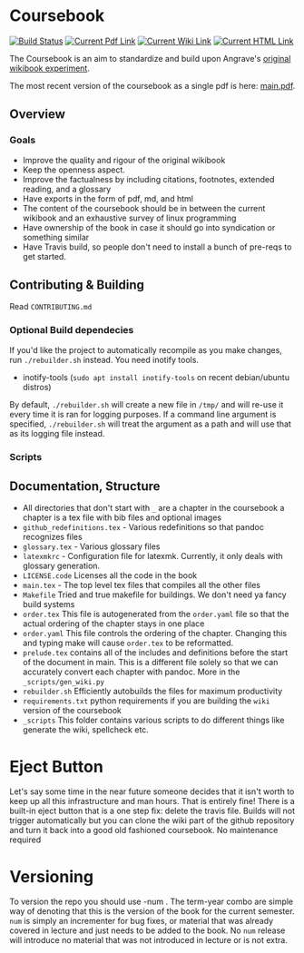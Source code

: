 # Coursebook

[![Build Status](https://travis-ci.com/illinois-cs241/coursebook.svg?branch=master)](https://travis-ci.com/illinois-cs241/coursebook)
[![Current Pdf Link](https://img.shields.io/badge/current-pdf-blue.svg)](https://github.com/illinois-cs241/coursebook/blob/pdf_deploy/main.pdf)
[![Current Wiki Link](https://img.shields.io/badge/current-wiki-blue.svg)](https://github.com/illinois-cs241/coursebook/wiki)
[![Current HTML Link](https://img.shields.io/badge/current-html-blue.svg)](http://cs241.cs.illinois.edu/wikibook/Index.html)


The Coursebook is an aim to standardize and build upon Angrave's [original wikibook experiment](https://github.com/angrave/SystemProgramming/wiki).

The most recent version of the coursebook as a single pdf is here: [main.pdf](https://github.com/illinois-cs241/coursebook/blob/pdf_deploy/main.pdf).

## Overview

### Goals

* Improve the quality and rigour of the original wikibook
* Keep the openness aspect.
* Improve the factualness by including citations, footnotes, extended reading, and a glossary
* Have exports in the form of pdf, md, and html
* The content of the coursebook should be in between the current wikibook and an exhaustive survey of linux programming
* Have ownership of the book in case it should go into syndication or something similar
* Have Travis build, so people don't need to install a bunch of pre-reqs to get started.

## Contributing & Building

Read `CONTRIBUTING.md`

### Optional Build dependecies

If you'd like the project to automatically recompile as you make changes, run `./rebuilder.sh` instead. You need inotify tools.

* inotify-tools (`sudo apt install inotify-tools` on recent debian/ubuntu distros)

By default, `./rebuilder.sh` will create a new file in `/tmp/` and will re-use it every time it is ran for logging purposes. If a command line argument is specified, `./rebuilder.sh` will treat the argument as a path and will use that as its logging file instead.

### Scripts

## Documentation, Structure

- All directories that don't start with `_` are a chapter in the coursebook
  a chapter is a tex file with bib files and optional images
- `github_redefinitions.tex` - Various redefinitions so that pandoc recognizes files
- `glossary.tex` - Various glossary files
- `latexmkrc` - Configuration file for latexmk. Currently, it only deals with glossary generation.
- `LICENSE.code` Licenses all the code in the book
- `main.tex` - The top level tex files that compiles all the other files
- `Makefile` Tried and true makefile for buildings. We don't need ya fancy build systems
- `order.tex` This file is autogenerated from the `order.yaml` file so that the actual ordering of the chapter stays in one place
- `order.yaml` This file controls the ordering of the chapter. Changing this and typing make will cause `order.tex` to be reformatted.
- `prelude.tex` contains all of the includes and definitions before the start of the document in main. This is a different file solely so that we can accurately convert each chapter with pandoc. More in the `_scripts/gen_wiki.py`
- `rebuilder.sh` Efficiently autobuilds the files for maximum productivity
- `requirements.txt` python requirements if you are building the `wiki` version of the coursebook
- `_scripts` This folder contains various scripts to do different things like generate the wiki, spellcheck etc.

# Eject Button

Let's say some time in the near future someone decides that it isn't worth to keep up all this infrastructure and man hours. That is entirely fine! There is a built-in eject button that is a one step fix: delete the travis file. Builds will not trigger automatically but you can clone the wiki part of the github repository and turn it back into a good old fashioned coursebook. No maintenance required

# Versioning

To version the repo you should use <term><year>-num . The term-year combo are simple way of denoting that this is the version of the book for the current semester. `num` is simply an incrementer for bug fixes, or material that was already covered in lecture and just needs to be added to the book. No `num` release will introduce no material that was not introduced in lecture or is not extra.
